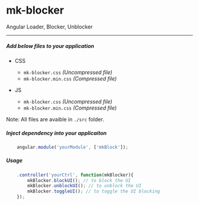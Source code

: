 # mk-blocker
Angular Loader, Blocker, Unblocker

---

##### Add below files to your application

* CSS
	* `mk-blocker.css` *(Uncompressed file)*
	* `mk-blocker.min.css` *(Compressed file)*
	
* JS
	* `mk-blocker.css` *(Uncompressed file)*
	* `mk-blocker.min.css` *(Compressed file)*

Note: All files are avaible in `./src` folder.

##### Inject dependency into your applicaiton

```javascript
	angular.module('yourModule', ['mkBlock']);
```

##### Usage

```javascript
	.controller('yourCtrl', function(mkBlocker){
		mkBlocker.blockUI(); // to block the UI
		mkBlocker.unblockUI(); // to unblock the UI
		mkBlocker.toggleUI(); // to toggle the UI blocking
	});
```
